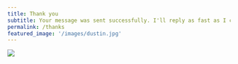 ```yaml
---
title: Thank you
subtitle: Your message was sent successfully. I'll reply as fast as I can.
permalink: /thanks
featured_image: '/images/dustin.jpg'
---
```


![]({{site.baseurl}}/images/thanks.gif)
